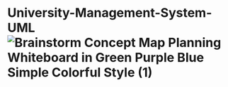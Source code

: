 # University-Management-System-UML![Brainstorm Concept Map Planning Whiteboard in Green Purple Blue Simple Colorful Style (1)](https://github.com/emreyunusbas/University-Management-System-UML/assets/116023532/fd78facf-829a-494e-892e-85caada9e45f)
